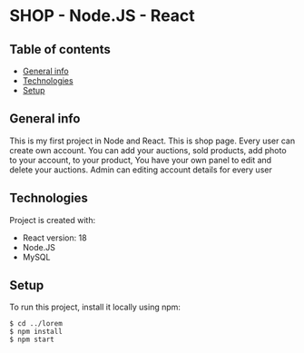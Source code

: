 # SHOP - Node.JS - React
## Table of contents
* [General info](#general-info)
* [Technologies](#technologies)
* [Setup](#setup)

## General info
This is my first project in Node and React. This is shop page. Every user can create own account. You can add your auctions, sold products, add photo to your account, to 
your product, You have your own panel to edit and delete your auctions. Admin can editing account details for every user
	
## Technologies
Project is created with:
* React version: 18
* Node.JS
* MySQL
	
## Setup
To run this project, install it locally using npm:

```
$ cd ../lorem
$ npm install
$ npm start
```
